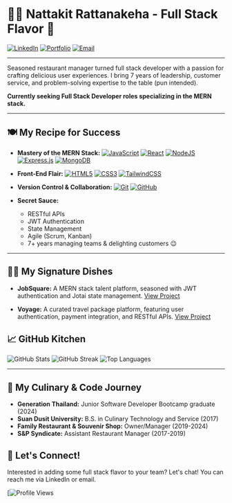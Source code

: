 # 👨‍🍳 Nattakit Rattanakeha - Full Stack Flavor 🍔

[![LinkedIn](https://img.shields.io/badge/LinkedIn-0077B5?style=for-the-badge&logo=linkedin&logoColor=white)](https://www.linkedin.com/in/nattakit-rattanakeha/)
[![Portfolio](https://img.shields.io/badge/Portfolio-FF7139?style=for-the-badge&logo=Firefox-Browser&logoColor=white)](https://portfolio-nattakit-dev.vercel.app/) 
[![Email](https://img.shields.io/badge/Email-D14836?style=for-the-badge&logo=gmail&logoColor=white)](mailto:nattakit.rattanakeha@gmail.com)

---


Seasoned restaurant manager turned full stack developer with a passion for crafting delicious user experiences. I bring 7 years of leadership, customer service, and problem-solving expertise to the table (pun intended).

**Currently seeking Full Stack Developer roles specializing in the MERN stack.**

---

## 🍽️ My Recipe for Success

* **Mastery of the MERN Stack:**
[![JavaScript](https://img.shields.io/badge/javascript-%23323330.svg?style=for-the-badge&logo=javascript&logoColor=%23F7DF1E)](#)
[![React](https://img.shields.io/badge/react-%2320232a.svg?style=for-the-badge&logo=react&logoColor=%2361DAFB)](#)
[![NodeJS](https://img.shields.io/badge/node.js-6DA55F?style=for-the-badge&logo=node.js&logoColor=white)](#)
[![Express.js](https://img.shields.io/badge/express.js-%23404d59.svg?style=for-the-badge&logo=express&logoColor=%2361DAFB)](#)
[![MongoDB](https://img.shields.io/badge/MongoDB-%234ea94b.svg?style=for-the-badge&logo=mongodb&logoColor=white)](#)

* **Front-End Flair:**
[![HTML5](https://img.shields.io/badge/html5-%23E34F26.svg?style=for-the-badge&logo=html5&logoColor=white)](#)
[![CSS3](https://img.shields.io/badge/css3-%231572B6.svg?style=for-the-badge&logo=css3&logoColor=white)](#)
[![TailwindCSS](https://img.shields.io/badge/tailwindcss-%2338B2AC.svg?style=for-the-badge&logo=tailwind-css&logoColor=white)](#)

* **Version Control & Collaboration:**
[![Git](https://img.shields.io/badge/git-%23F05033.svg?style=for-the-badge&logo=git&logoColor=white)](#)
[![GitHub](https://img.shields.io/badge/github-%23121011.svg?style=for-the-badge&logo=github&logoColor=white)](#)

* **Secret Sauce:**
    * RESTful APIs
    * JWT Authentication
    * State Management
    * Agile (Scrum, Kanban)
    * 7+ years managing teams & delighting customers 😉

---

## 👨‍🍳 My Signature Dishes

* **JobSquare:** A MERN stack talent platform, seasoned with JWT authentication and Jotai state management.
[View Project](project-link-here)

* **Voyage:** A curated travel package platform, featuring user authentication, payment integration, and RESTful APIs.
[View Project](project-link-here)

## 📈 GitHub Kitchen

![GitHub Stats](https://github-readme-stats.vercel.app/api?username=SmileNattakit&theme=dark&hide_border=false&include_all_commits=false&count_private=false)
![GitHub Streak](https://github-readme-streak-stats.herokuapp.com/?user=SmileNattakit&theme=dark&hide_border=false)
![Top Languages](https://github-readme-stats.vercel.app/api/top-langs/?username=SmileNattakit&theme=dark&hide_border=false&include_all_commits=false&count_private=false&layout=compact)

---

## 📖 My Culinary & Code Journey

* **Generation Thailand:** Junior Software Developer Bootcamp graduate (2024)
* **Suan Dusit University:** B.S. in Culinary Technology and Service (2017)
* **Family Restaurant & Souvenir Shop:** Owner/Manager (2019-2024)
* **S&P Syndicate:** Assistant Restaurant Manager (2017-2019)


## 💬 Let's Connect!

Interested in adding some full stack flavor to your team?  Let's chat! You can reach me via LinkedIn or email. 

[![Profile Views](https://visitcount.itsvg.in/api?id=SmileNattakit&icon=0&color=0) 
